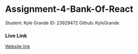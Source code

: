 # Assignment-4-Bank-Of-React
Student: Kyle Grande ID: 23929472 Github: KyleGrande
### Live Link 
[Website link](https://kylegrande.github.io/assignment-4-bank-of-react/)

